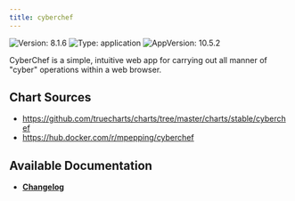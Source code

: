 ```yaml
---
title: cyberchef
---
```


![Version: 8.1.6](https://img.shields.io/badge/Version-8.1.6-informational?style=flat-square) ![Type: application](https://img.shields.io/badge/Type-application-informational?style=flat-square) ![AppVersion: 10.5.2](https://img.shields.io/badge/AppVersion-10.5.2-informational?style=flat-square)

CyberChef is a simple, intuitive web app for carrying out all manner of "cyber" operations within a web browser.

## Chart Sources

- https://github.com/truecharts/charts/tree/master/charts/stable/cyberchef
- https://hub.docker.com/r/mpepping/cyberchef

## Available Documentation

- [**Changelog**](./CHANGELOG.md)
